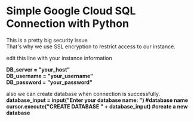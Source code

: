 # Simple Google Cloud SQL Connection with Python<br />

This is a pretty big security issue<br />
That's why we use SSL encryption to restrict access to our instance.<br />

edit this line with your instance information<br />

**DB_server = "your_host"**<br />
**DB_username = "your_username"**<br />
**DB_password = "your_password"**<br />

also we can create database when connection is successfully.<br />
**database_input = input("Enter your database name: ") #database name**<br />
**cursor.execute("CREATE DATABASE " + database_input)  #create a new database**<br />
